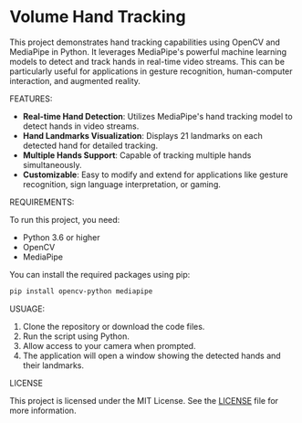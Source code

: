 # Volume Hand Tracking

This project demonstrates hand tracking capabilities using OpenCV and MediaPipe in Python. It leverages MediaPipe's powerful machine learning models to detect and track hands in real-time video streams. This can be particularly useful for applications in gesture recognition, human-computer interaction, and augmented reality.

FEATURES:

- **Real-time Hand Detection**: Utilizes MediaPipe's hand tracking model to detect hands in video streams.
- **Hand Landmarks Visualization**: Displays 21 landmarks on each detected hand for detailed tracking.
- **Multiple Hands Support**: Capable of tracking multiple hands simultaneously.
- **Customizable**: Easy to modify and extend for applications like gesture recognition, sign language interpretation, or gaming.

REQUIREMENTS:

To run this project, you need:

- Python 3.6 or higher
- OpenCV
- MediaPipe

You can install the required packages using pip:

```bash
pip install opencv-python mediapipe
```

USUAGE:

1. Clone the repository or download the code files.
2. Run the script using Python.
3. Allow access to your camera when prompted.
4. The application will open a window showing the detected hands and their landmarks.

LICENSE

This project is licensed under the MIT License. See the [LICENSE](LICENSE) file for more information.
